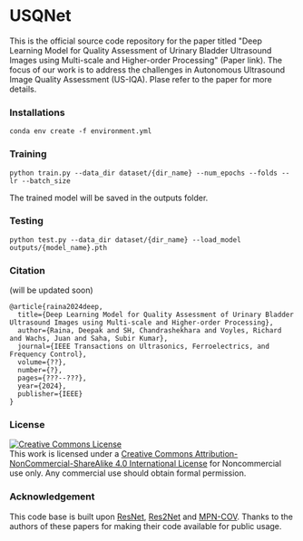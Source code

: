 # USQNet

This is the official source code repository for the paper titled "Deep Learning Model for Quality Assessment of Urinary Bladder Ultrasound Images using Multi-scale and Higher-order Processing" (Paper link). The focus of our work is to address the challenges in Autonomous Ultrasound Image Quality Assessment (US-IQA). Plase refer to the paper for more details.

### Installations
````
conda env create -f environment.yml
````

### Training
````
python train.py --data_dir dataset/{dir_name} --num_epochs --folds --lr --batch_size
````
The trained model will be saved in the outputs folder.

### Testing
````
python test.py --data_dir dataset/{dir_name} --load_model outputs/{model_name}.pth
````

### Citation
(will be updated soon)
```
@article{raina2024deep,
  title={Deep Learning Model for Quality Assessment of Urinary Bladder Ultrasound Images using Multi-scale and Higher-order Processing},
  author={Raina, Deepak and SH, Chandrashekhara and Voyles, Richard and Wachs, Juan and Saha, Subir Kumar},
  journal={IEEE Transactions on Ultrasonics, Ferroelectrics, and Frequency Control},
  volume={??},
  number={?},
  pages={???--???},
  year={2024},
  publisher={IEEE}
}
```
### License
[![Creative Commons License](https://i.creativecommons.org/l/by-nc-sa/4.0/88x31.png)](http://creativecommons.org/licenses/by-nc-sa/4.0/)  
This work is licensed under a [Creative Commons Attribution-NonCommercial-ShareAlike 4.0 International License](http://creativecommons.org/licenses/by-nc-sa/4.0/) for Noncommercial use only. Any commercial use should obtain formal permission.

### Acknowledgement
This code base is built upon [ResNet](https://github.com/pytorch/vision/blob/main/torchvision/models/resnet.py), [Res2Net](https://github.com/Res2Net/Res2Net-PretrainedModels) and [MPN-COV](https://github.com/jiangtaoxie/MPN-COV). Thanks to the authors of these papers for making their code available for public usage.  
